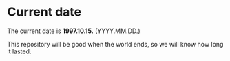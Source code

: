 # Current date

The current date is **1997.10.15.** (YYYY.MM.DD.)

This repository will be good when the world ends, so we will know how long it lasted.